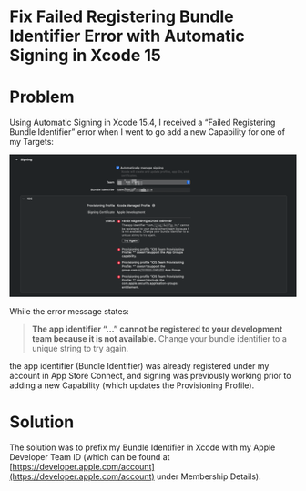 # Fix Failed Registering Bundle Identifier Error with Automatic Signing in Xcode 15

# Problem

Using Automatic Signing in Xcode 15.4, I received a “Failed Registering Bundle Identifier” error when I went to go add a new Capability for one of my Targets:

![](images/ECC8A72C-547E-482B-91C1-88E3A6A66905.png)

While the error message states:

> **The app identifier “…” cannot be registered to your development team because it is not available.** Change your bundle identifier to a unique string to try again.

the app identifier (Bundle Identifier) was already registered under my account in App Store Connect, and signing was previously working prior to adding a new Capability (which updates the Provisioning Profile).

# Solution

The solution was to prefix my Bundle Identifier in Xcode with my Apple Developer Team ID (which can be found at [https://developer.apple.com/account](https://developer.apple.com/account) under Membership Details).

